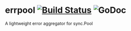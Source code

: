 errpool  [![Build Status](https://secure.travis-ci.org/bjryan2/errgroup.png)](https://travis-ci.org/bjryan2/errgroup) ![GoDoc](https://godoc.org/github.com/bjryan2/errpool?status.svg)
========

A lightweight error aggregator for sync.Pool